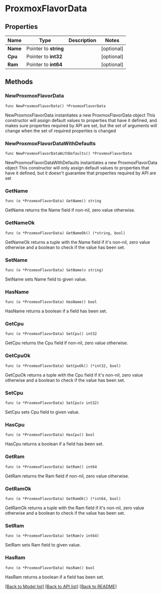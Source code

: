 # ProxmoxFlavorData

## Properties

Name | Type | Description | Notes
------------ | ------------- | ------------- | -------------
**Name** | Pointer to **string** |  | [optional] 
**Cpu** | Pointer to **int32** |  | [optional] 
**Ram** | Pointer to **int64** |  | [optional] 

## Methods

### NewProxmoxFlavorData

`func NewProxmoxFlavorData() *ProxmoxFlavorData`

NewProxmoxFlavorData instantiates a new ProxmoxFlavorData object
This constructor will assign default values to properties that have it defined,
and makes sure properties required by API are set, but the set of arguments
will change when the set of required properties is changed

### NewProxmoxFlavorDataWithDefaults

`func NewProxmoxFlavorDataWithDefaults() *ProxmoxFlavorData`

NewProxmoxFlavorDataWithDefaults instantiates a new ProxmoxFlavorData object
This constructor will only assign default values to properties that have it defined,
but it doesn't guarantee that properties required by API are set

### GetName

`func (o *ProxmoxFlavorData) GetName() string`

GetName returns the Name field if non-nil, zero value otherwise.

### GetNameOk

`func (o *ProxmoxFlavorData) GetNameOk() (*string, bool)`

GetNameOk returns a tuple with the Name field if it's non-nil, zero value otherwise
and a boolean to check if the value has been set.

### SetName

`func (o *ProxmoxFlavorData) SetName(v string)`

SetName sets Name field to given value.

### HasName

`func (o *ProxmoxFlavorData) HasName() bool`

HasName returns a boolean if a field has been set.

### GetCpu

`func (o *ProxmoxFlavorData) GetCpu() int32`

GetCpu returns the Cpu field if non-nil, zero value otherwise.

### GetCpuOk

`func (o *ProxmoxFlavorData) GetCpuOk() (*int32, bool)`

GetCpuOk returns a tuple with the Cpu field if it's non-nil, zero value otherwise
and a boolean to check if the value has been set.

### SetCpu

`func (o *ProxmoxFlavorData) SetCpu(v int32)`

SetCpu sets Cpu field to given value.

### HasCpu

`func (o *ProxmoxFlavorData) HasCpu() bool`

HasCpu returns a boolean if a field has been set.

### GetRam

`func (o *ProxmoxFlavorData) GetRam() int64`

GetRam returns the Ram field if non-nil, zero value otherwise.

### GetRamOk

`func (o *ProxmoxFlavorData) GetRamOk() (*int64, bool)`

GetRamOk returns a tuple with the Ram field if it's non-nil, zero value otherwise
and a boolean to check if the value has been set.

### SetRam

`func (o *ProxmoxFlavorData) SetRam(v int64)`

SetRam sets Ram field to given value.

### HasRam

`func (o *ProxmoxFlavorData) HasRam() bool`

HasRam returns a boolean if a field has been set.


[[Back to Model list]](../README.md#documentation-for-models) [[Back to API list]](../README.md#documentation-for-api-endpoints) [[Back to README]](../README.md)


